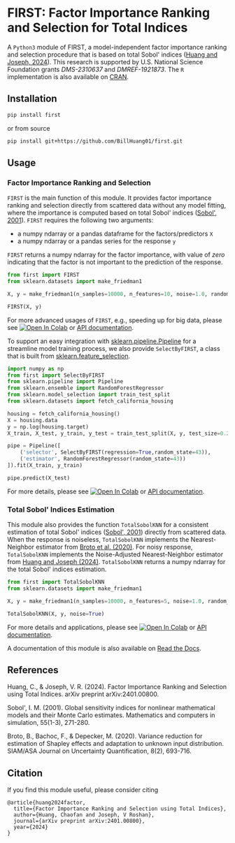# FIRST: Factor Importance Ranking and Selection for Total Indices

A ``Python3`` module of FIRST, a model-independent factor importance ranking and selection procedure that is based on total Sobol' indices ([Huang and Joseph, 2024][1]). This research is supported by U.S. National Science Foundation grants *DMS-2310637* and *DMREF-1921873*. The ``R`` implementation is also available on [CRAN][2]. 

## Installation

```bash
pip install first
```

or from source

```bash
pip install git+https://github.com/BillHuang01/first.git
```

## Usage

### Factor Importance Ranking and Selection

``FIRST`` is the main function of this module. It provides factor importance ranking and selection directly from scattered data without any model fitting, where the importance is computed based on total Sobol' indices ([Sobol', 2001][5]). ``FIRST`` requires the following two arguments:
- a numpy ndarray or a pandas dataframe for the factors/predictors ``X`` 
- a numpy ndarray or a pandas series for the response ``y`` 

``FIRST`` returns a numpy ndarray for the factor importance, with value of *zero* indicating that the factor is not important to the prediction of the response.   

```python
from first import FIRST
from sklearn.datasets import make_friedman1

X, y = make_friedman1(n_samples=10000, n_features=10, noise=1.0, random_state=43)

FIRST(X, y)
```
For more advanced usages of ``FIRST``, e.g., speeding up for big data, please see [![Open In Colab](https://colab.research.google.com/assets/colab-badge.svg)][7] or [API documentation][10].

To support an easy integration with [sklearn.pipeline.Pipeline][3] for a streamline model training process, we also provide ``SelectByFIRST``, a class that is built from [sklearn.feature_selection][4].

```python
import numpy as np
from first import SelectByFIRST
from sklearn.pipeline import Pipeline
from sklearn.ensemble import RandomForestRegressor
from sklearn.model_selection import train_test_split
from sklearn.datasets import fetch_california_housing

housing = fetch_california_housing()
X = housing.data
y = np.log(housing.target)
X_train, X_test, y_train, y_test = train_test_split(X, y, test_size=0.2, random_state=43)

pipe = Pipeline([
    ('selector', SelectByFIRST(regression=True,random_state=43)),
    ('estimator', RandomForestRegressor(random_state=43))
]).fit(X_train, y_train)

pipe.predict(X_test)
```
For more details, please see [![Open In Colab](https://colab.research.google.com/assets/colab-badge.svg)][8] or [API documentation][11]. 

### Total Sobol' Indices Estimation

This module also provides the function ``TotalSobolKNN`` for a consistent estimation of total Sobol' indices ([Sobol', 2001][5]) directly from scattered data. When the response is noiseless, ``TotalSobolKNN`` implements the Nearest-Neighbor estimator from [Broto et al. (2020)][6]. For noisy response, ``TotalSobolKNN`` implements the Noise-Adjusted Nearest-Neighbor estimator from [Huang and Joseph (2024)][1]. ``TotalSobolKNN`` returns a numpy ndarray for the total Sobol' indices estimation.

```python
from first import TotalSobolKNN
from sklearn.datasets import make_friedman1

X, y = make_friedman1(n_samples=10000, n_features=5, noise=1.0, random_state=43)

TotalSobolKNN(X, y, noise=True)
```
For more details and applications, please see [![Open In Colab](https://colab.research.google.com/assets/colab-badge.svg)][9] or [API documentation][12]. 

A documentation of this module is also available on [Read the Docs][13].

## References

Huang, C., & Joseph, V. R. (2024). Factor Importance Ranking and Selection using Total Indices. arXiv preprint arXiv:2401.00800.

Sobol', I. M. (2001). Global sensitivity indices for nonlinear mathematical models and their Monte Carlo estimates. Mathematics and computers in simulation, 55(1-3), 271-280.

Broto, B., Bachoc, F., & Depecker, M. (2020). Variance reduction for estimation of Shapley effects and adaptation to unknown input distribution. SIAM/ASA Journal on Uncertainty Quantification, 8(2), 693-716.

## Citation

If you find this module useful, please consider citing 

```
@article{huang2024factor,
  title={Factor Importance Ranking and Selection using Total Indices},
  author={Huang, Chaofan and Joseph, V Roshan},
  journal={arXiv preprint arXiv:2401.00800},
  year={2024}
}
```


[1]:https://arxiv.org/abs/2401.00800
[2]:https://cran.r-project.org/web/packages/first/index.html
[3]:https://scikit-learn.org/stable/modules/generated/sklearn.pipeline.Pipeline.html
[4]: https://scikit-learn.org/stable/modules/feature_selection.html
[5]: https://www.sciencedirect.com/science/article/pii/S0378475400002706
[6]: https://epubs.siam.org/doi/10.1137/18M1234631
[7]: https://colab.research.google.com/github/BillHuang01/first/blob/main/docs/FIRST.ipynb
[8]: https://colab.research.google.com/github/BillHuang01/first/blob/main/docs/SelectByFIRST.ipynb
[9]: https://colab.research.google.com/github/BillHuang01/first/blob/main/docs/TotalSobolKNN.ipynb
[10]: https://first-huang.readthedocs.io/en/latest/autoapi/first/index.html#first.FIRST
[11]: https://first-huang.readthedocs.io/en/latest/autoapi/first/index.html#first.SelectByFIRST
[12]: https://first-huang.readthedocs.io/en/latest/autoapi/first/index.html#first.TotalSobolKNN
[13]: https://first-huang.readthedocs.io/